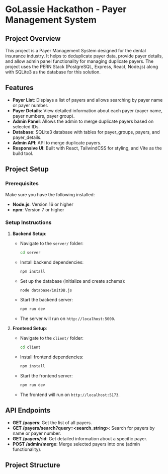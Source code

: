 # GoLassie Hackathon - Payer Management System

## Project Overview
This project is a Payer Management System designed for the dental insurance industry. It helps to deduplicate payer data, provide payer details, and allow admin panel functionality for managing duplicate payers. The project uses the PERN Stack (PostgreSQL, Express, React, Node.js) along with SQLite3 as the database for this solution.

## Features
- **Payer List**: Displays a list of payers and allows searching by payer name or payer number.
- **Payer Details**: View detailed information about each payer (payer name, payer numbers, payer group).
- **Admin Panel**: Allows the admin to merge duplicate payers based on selected IDs.
- **Database**: SQLite3 database with tables for payer_groups, payers, and payer_details.
- **Admin API**: API to merge duplicate payers.
- **Responsive UI**: Built with React, TailwindCSS for styling, and Vite as the build tool.

## Project Setup

### Prerequisites
Make sure you have the following installed:
- **Node.js**: Version 16 or higher
- **npm**: Version 7 or higher

### Setup Instructions
1. **Backend Setup**:
   - Navigate to the `server/` folder:
     ```bash
     cd server
     ```
   - Install backend dependencies:
     ```bash
     npm install
     ```
   - Set up the database (initialize and create schema):
     ```bash
     node database/initDB.js
     ```
   - Start the backend server:
     ```bash
     npm run dev
     ```
   - The server will run on `http://localhost:5000`.

2. **Frontend Setup**:
   - Navigate to the `client/` folder:
     ```bash
     cd client
     ```
   - Install frontend dependencies:
     ```bash
     npm install
     ```
   - Start the frontend server:
     ```bash
     npm run dev
     ```
   - The frontend will run on `http://localhost:5173`.

## API Endpoints
- **GET /payers**: Get the list of all payers.
- **GET /payers/search?query=<search_string>**: Search for payers by name or payer number.
- **GET /payers/:id**: Get detailed information about a specific payer.
- **POST /admin/merge**: Merge selected payers into one (admin functionality).

## Project Structure

